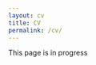 ```yaml
---
layout: cv
title: CV
permalink: /cv/
---
```


This page is in progress

<!--
# Education

Georgia Institute of Technology

Centreville High School

# Experience

NOVA SAT Academy

Nth Degree Robotics

Centreville Robotics

GWU BSSIP

Gov School

# Projects

BME 1000

Statics

List from GitHub

# Volunteering

CVHS TA

New Mind

# Extracurriculars

CyberPat

SciOly

Debate

Quizbowl
-->
